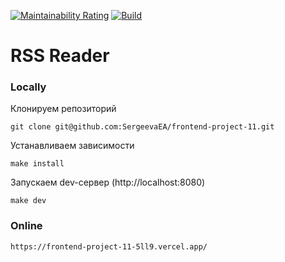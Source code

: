 [![Maintainability Rating](https://sonarcloud.io/api/project_badges/measure?project=SergeevaEA_frontend-project-11&metric=sqale_rating)](https://sonarcloud.io/summary/new_code?id=SergeevaEA_frontend-project-11)
[![Build](https://github.com/SergeevaEA/frontend-project-11/actions/workflows/build.yml/badge.svg)](https://github.com/SergeevaEA/frontend-project-11/actions/workflows/build.yml)

# RSS Reader

### Locally

Клонируем репозиторий
```
git clone git@github.com:SergeevaEA/frontend-project-11.git
```

Устанавливаем зависимости
```
make install
```

Запускаем dev-сервер (http://localhost:8080)
```
make dev
```

### Online
```
https://frontend-project-11-5ll9.vercel.app/
```

